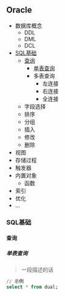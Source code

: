 ## Oracle
- 数据库概念
    - DDL
    - DML
    - DCL 
- [SQL基础](#SQL基础)
    - [查询](#查询)
        - [单表查询](#单表查询)
        - 多表查询
            - 左连接
            - 右连接
            - 全连接
    - 字段选择
    - 排序
    - 分组
    - 插入
    - 修改
    - 删除
- 视图    
- 存储过程
- 触发器
- 内置对象
    - 函数
- 索引
- 优化
- ...

### SQL基础
#### 查询
##### 单表查询
> 一段描述的话

```SQL
// 示例
select * from dual;
```